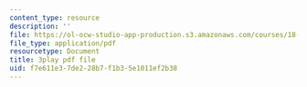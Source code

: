 ```yaml
---
content_type: resource
description: ''
file: https://ol-ocw-studio-app-production.s3.amazonaws.com/courses/18-01sc-single-variable-calculus-fall-2010/f7e611e37de228b7f1b35e1011ef2b38_aeXp1zC6Hls.pdf
file_type: application/pdf
resourcetype: Document
title: 3play pdf file
uid: f7e611e3-7de2-28b7-f1b3-5e1011ef2b38
---
```

